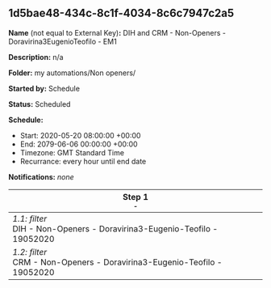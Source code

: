 ## 1d5bae48-434c-8c1f-4034-8c6c7947c2a5

**Name** (not equal to External Key)**:** DIH and CRM - Non-Openers - Doravirina3EugenioTeofilo - EM1

**Description:** n/a

**Folder:** my automations/Non openers/

**Started by:** Schedule

**Status:** Scheduled

**Schedule:**

* Start: 2020-05-20 08:00:00 +00:00
* End: 2079-06-06 00:00:00 +00:00
* Timezone: GMT Standard Time
* Recurrance: every hour until end date

**Notifications:** _none_


| Step 1<br>_<small>-</small>_ |
| --- |
| _1.1: filter_<br>DIH - Non-Openers - Doravirina3-Eugenio-Teofilo - 19052020 |
| _1.2: filter_<br>CRM - Non-Openers - Doravirina3-Eugenio-Teofilo - 19052020 |
